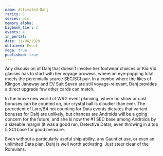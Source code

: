 ```yaml
---
name: Activated Dahj
rarity: 5
series: pic
memory_alpha:
bigbook_tier: 3
events: 4
in_portal:
date: 11/06/2020
obtained: Event
mega: true
published: true
---
```


Any discussion of Dahj that doesn't involve her footwear choices or Kid Vid glasses has to start with her voyage prowess, where an eye-popping total meets the perennially scarce SEC/SCI pair. In a combo where the likes of Klingon Janeway and EV Suit Seven are still voyage-relevant, Dahj provides a direct upgrade few other cards can match.

In the brave new world of WRG event planning, where no show or cast bonuses can be counted on, our crystal ball is cloudier than ever. The precedent of Lore/B4 not counting for Data events dictates that variant bonuses for Dahj are unlikely, but chances are Androids will be a going concern for the future, and she is now the #1 SEC base among Androids by a sizeable margin (it was a good run, Detective Data), even throwing in a top 5 SCI base for good measure.

Even without a particularly useful ship ability, any Gauntlet use, or even an unlimited Data plan, Dahj is well worth activating. Just steer clear of the Romulans.
